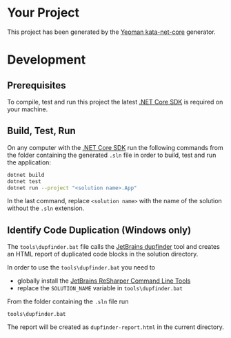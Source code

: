 # Your Project

This project has been generated by the [Yeoman kata-net-core](https://github.com/wonderbird/generator-kata-net-core) generator.

# Development

## Prerequisites

To compile, test and run this project the latest [.NET Core SDK](https://dotnet.microsoft.com/download) is required on your machine.

## Build, Test, Run

On any computer with the [.NET Core SDK](https://dotnet.microsoft.com/download) run the following commands from the folder containing the generated `.sln` file in order to build, test and run the application:

```sh
dotnet build
dotnet test
dotnet run --project "<solution name>.App"
```

In the last command, replace `<solution name>` with the name of the solution without the `.sln` extension.

## Identify Code Duplication (Windows only)

The `tools\dupfinder.bat` file calls the [JetBrains dupfinder](https://www.jetbrains.com/help/resharper/dupFinder.html) tool and creates an HTML report of duplicated code blocks in the solution directory.

In order to use the `tools\dupfinder.bat` you need to

* globally install the [JetBrains ReSharper Command Line Tools](https://www.jetbrains.com/help/resharper/ReSharper_Command_Line_Tools.html)
* replace the `SOLUTION_NAME` variable in `tools\dupfinder.bat`

From the folder containing the `.sln` file run

```
tools\dupfinder.bat
```

The report will be created as `dupfinder-report.html` in the current directory.
